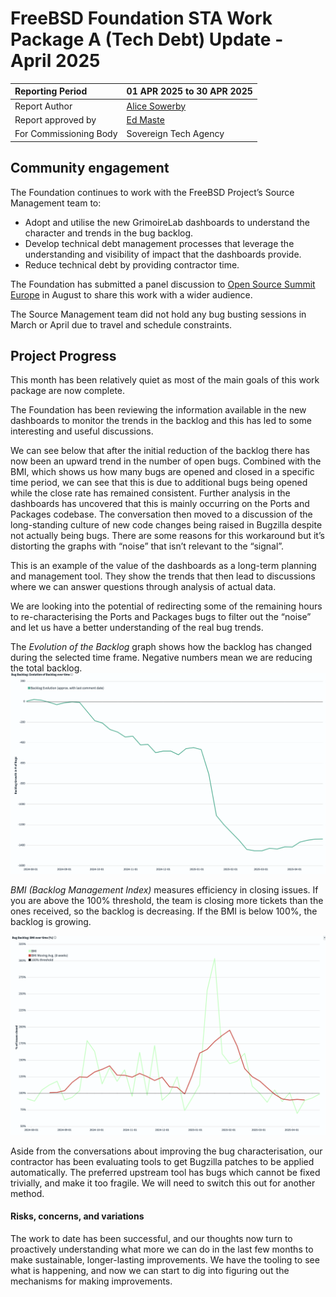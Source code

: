 # FreeBSD Foundation STA Work Package A (Tech Debt) Update \- April 2025

| Reporting Period | 01 APR 2025 to 30 APR 2025 |
| :---- | :---- |
| Report Author | [Alice Sowerby](mailto:alice@freebsdfoundation.org) |
| Report approved by | [Ed Maste](mailto:emaste@freebsdfoundation.org) |
| For Commissioning Body | Sovereign Tech Agency |

## Community engagement

The Foundation continues to work with the FreeBSD Project’s Source Management team to:

* Adopt and utilise the new GrimoireLab dashboards to understand the character and trends in the bug backlog.  
* Develop technical debt management processes that leverage the understanding and visibility of impact that the dashboards provide.   
* Reduce technical debt by providing contractor time. 

The Foundation has submitted a panel discussion to [Open Source Summit Europe](https://events.linuxfoundation.org/open-source-summit-europe/) in August to share this work with a wider audience.

The Source Management team did not hold any bug busting sessions in March or April due to travel and schedule constraints.

## Project Progress

This month has been relatively quiet as most of the main goals of this work package are now complete. 

The Foundation has been reviewing the information available in the new dashboards to monitor the trends in the backlog and this has led to some interesting and useful discussions. 

We can see below that after the initial reduction of the backlog there has now been an upward trend in the number of open bugs. Combined with the BMI, which shows us how many bugs are opened and closed in a specific time period, we can see that this is due to additional bugs being opened while the close rate has remained consistent. Further analysis in the dashboards has uncovered that this is mainly occurring on the Ports and Packages codebase. The conversation then moved to a discussion of the long-standing culture of new code changes being raised in Bugzilla despite not actually being bugs. There are some reasons for this workaround but it’s distorting the graphs with “noise” that isn’t relevant to the “signal”. 

This is an example of the value of the dashboards as a long-term planning and management tool. They show the trends that then lead to discussions where we can answer questions through analysis of actual data. 

We are looking into the potential of redirecting some of the remaining hours to re-characterising the Ports and Packages bugs to filter out the “noise” and let us have a better understanding of the real bug trends. 

The *Evolution of the Backlog* graph shows how the backlog has changed during the selected time frame. Negative numbers mean we are reducing the total backlog.  
![Evolution of the Backlog](images/2025-04-image1.png)

*BMI (Backlog Management Index)* measures efficiency in closing issues. If you are above the 100% threshold, the team is closing more tickets than the ones received, so the backlog is decreasing. If the BMI is below 100%, the backlog is growing.

![Backlog Management Index](images/2025-04-image2.png)

Aside from the conversations about improving the bug characterisation, our contractor has been evaluating tools to get Bugzilla patches to be applied automatically. The preferred upstream tool has bugs which cannot be fixed trivially, and make it too fragile. We will need to switch this out for another method.

#### Risks, concerns, and variations

The work to date has been successful, and our thoughts now turn to proactively understanding what more we can do in the last few months to make sustainable, longer-lasting improvements. We have the tooling to see what is happening, and now we can start to dig into figuring out the mechanisms for making improvements.